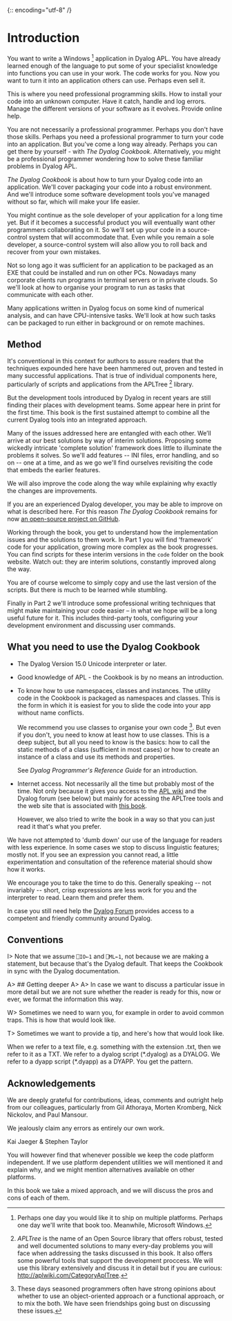 {:: encoding="utf-8" /}

# Introduction

You want to write a Windows [^win] application in Dyalog APL. You have already learned enough of the language to put some of your specialist knowledge into functions you can use in your work. The code works for you. Now you want to turn it into an application others can use. Perhaps even sell it. 

This is where you need professional programming skills. How to install your code into an unknown computer. Have it catch, handle and log errors. Manage the different versions of your software as it evolves. Provide online help.

You are not necessarily a professional programmer. Perhaps you don't have those skills. Perhaps you need a professional programmer to turn your code into an application. But you've come a long way already. Perhaps you can get there by yourself - with _The Dyalog Cookbook_. Alternatively, you might be a professional programmer wondering how to solve these familiar problems in Dyalog APL. 

_The Dyalog Cookbook_ is about how to turn your Dyalog code into an application. We'll cover packaging your code into a robust environment. And we'll introduce some software development tools you've managed without so far, which will make your life easier.

You might continue as the sole developer of your application for a long time yet. But if it becomes a successful product you will eventually want other programmers collaborating on it. So we'll set up your code in a source-control system that will accommodate that. Even while you remain a sole developer, a source-control system will also allow you to roll back and recover from your own mistakes. 

Not so long ago it was sufficient for an application to be packaged as an EXE that could be installed and run on other PCs. Nowadays many corporate clients run programs in terminal servers or in private clouds. So we'll look at how to organise your program to run as tasks that communicate with each other. 

Many applications written in Dyalog focus on some kind of numerical analysis, and can have CPU-intensive tasks. We'll look at how such tasks can be packaged to run either in background or on remote machines. 


## Method

It's conventional in this context for authors to assure readers that the techniques expounded here have been hammered out, proven and tested in many successful applications. That is true of individual components here, particularly of scripts and applications from the APLTree [^apltree] library. 

But the development tools introduced by Dyalog in recent years are still finding their places with development teams. Some appear here in print for the first time. This book is the first sustained attempt to combine all the current Dyalog tools into an integrated approach. 

Many of the issues addressed here are entangled with each other. We’ll arrive at our best solutions by way of interim solutions. Proposing some wickedly intricate 'complete solution' framework does little to illuminate the problems it solves. So we'll add features -- INI files, error handling, and so on -- one at a time, and as we go we'll find ourselves revisiting the code that embeds the earlier features. 

We will also improve the code along the way while explaining why exactly the changes are improvements.

If you are an experienced Dyalog developer, you may be able to improve on what is described here. For this reason _The Dyalog Cookbook_ remains for now [an open-source project on GitHub](https://github.com/5jt/dyalog-cookbook). 

Working through the book, you get to understand how the implementation issues and the solutions to them work. In Part 1 you will find ‘framework’ code for your application, growing more complex as the book progresses. You can find scripts for these interim versions in the `code` folder on the book website. Watch out: they are interim solutions, constantly improved along the way.

You are of course welcome to simply copy and use the last version of the scripts. But there is much to be learned while stumbling. 

Finally in Part 2 we'll introduce some professional writing techniques that might make maintaining your code easier – in what we hope will be a long useful future for it. This includes third-party tools, configuring your development environment and discussing user commands.


## What you need to use the Dyalog Cookbook

* The Dyalog Version 15.0 Unicode interpreter or later.

* Good knowledge of APL - the Cookbook is by no means an introduction.
  
* To know how to use namespaces, classes and instances. The utility code in the Cookbook is packaged as namespaces and classes. 
  This is the form in which it is easiest for you to slide the code into your app without name conflicts. 

  We recommend you use classes to organise your own code [^classes]. But even if you don't, you need to know at least how to use classes. This is a deep subject, but all you need to know is the basics: how to call the static methods of a class (sufficient in most cases) or how to create an instance of a class and use its methods and properties. 
  
  See _Dyalog Programmer's Reference Guide_ for an introduction. 
  
* Internet access. Not necessarily all the time but probably most of the time. Not only because it gives you access to the [APL wiki](http://aplwiki.com) and the Dyalog forum (see below) but mainly for acessing the APLTree tools and the web site that is associated with [this book](http://cookbook.dyalog.com).

  However, we also tried to write the book in a way so that you can just read it that's what you prefer.
  
We have not attempted to 'dumb down' our use of the language for readers with less experience. In some cases we stop to discuss linguistic features; mostly not. If you see an expression you cannot read, a little experimentation and consultation of the reference material should show how it works. 

We encourage you to take the time to do this. Generally speaking -- not invariably -- short, crisp expressions are less work for you and the interpreter to read. Learn them and prefer them. 

In case you still need help the [Dyalog Forum](http://forum.dyalog.com) provides access to a competent and friendly community around Dyalog.

## Conventions

I> Note that we assume `⎕IO←1` and `⎕ML←1`, not because  we are making a statement, but because that's the Dyalog default. That keeps the Cookbook in sync with the Dyalog documentation.

A> ## Getting deeper
A>
A> In case we want to discuss a particular issue in more detail but we are not sure whether the reader is ready for this, now or ever, we format the information this way.

W> Sometimes we need to warn you, for example in order to avoid common traps. This is how that would look like.

T> Sometimes we want to provide a tip, and here's how that would look like.

When we refer to a text file, e.g. something with the extension .txt, then we refer to it as a TXT. We refer to a dyalog script (*.dyalog) as a DYALOG. We refer to a dyapp script (\*.dyapp) as a DYAPP. You get the pattern.

## Acknowledgements

We are deeply grateful for contributions, ideas, comments and outright help from our colleagues, particularly from Gil Athoraya, Morten Kromberg, Nick Nickolov, and Paul Mansour. 

We jealously claim any errors as entirely our own work. 


Kai Jaeger & Stephen Taylor


[^apltree]: _APLTree_ is the name of an Open Source library that offers robust, tested and well documented solutions to many every-day problems you will face when addressing the tasks discussed in this book. It also offers some powerful tools that support the development proccess.
We will use this library extensively and discuss it in detail but if you are curious: <http://aplwiki.com/CategoryAplTree>.

[^win]: Perhaps one day you would like it to ship on multiple platforms. Perhaps one day we'll write that book too. Meanwhile, Microsoft Windows. 

  You will however find that whenever possible we keep the code platform independent. If we use platform dependent utilities we will mentioned it and explain why, and we might mention alternatives available on other platforms.
  
[^classes]: These days seasoned programmers often have strong opinions about whether to use an object-oriented approach or a functional approach, or to mix the both. We have seen friendships going bust on discussing these issues.

  In this book we take a mixed approach, and we will discuss the pros and cons of each of them.